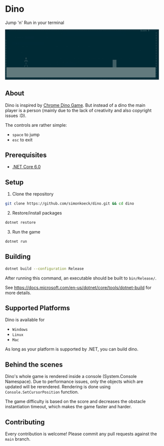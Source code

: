 # Dino

Jump 'n' Run in your terminal

<img src="img/preview.png" alt="Preview">

## About

Dino is inspired by [Chrome Dino Game](https://chromedino.com/). But instead of a dino the main player is a person (mainly due to the lack of creativity and also copyright issues :D).

The controls are rather simple:

- `space` to jump
- `esc` to exit

## Prerequisites

- [.NET Core 6.0](https://dotnet.microsoft.com/en-us/download/dotnet/6.0)

## Setup

1. Clone the repository

```sh
git clone https://github.com/simonkoeck/dino.git && cd dino
```

2. Restore/install packages

```sh
dotnet restore
```

3. Run the game

```sh
dotnet run
```

## Building

```sh
dotnet build --configuration Release
```

After running this command, an executable should be built to `bin/Release/`.

See https://docs.microsoft.com/en-us/dotnet/core/tools/dotnet-build for more details.

## Supported Platforms

Dino is available for

- `Windows`
- `Linux`
- `Mac`

As long as your platform is supported by .NET, you can build dino.

## Behind the scenes

Dino's whole game is rendered inside a console (System.Console Namespace). Due to performance issues, only the objects which are updated will be rerendered. Rendering is done using `Console.SetCursorPosition` function.

The game difficulty is based on the score and decreases the obstacle instantiation timeout, which makes the game faster and harder.

## Contributing

Every contribution is welcome! Please commit any pull requests against the `main` branch.
